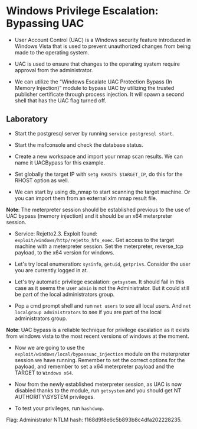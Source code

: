 # Windows Privilege Escalation: Bypassing UAC

+ User Account Control (UAC) is a Windows security feature introduced in Windows Vista that is used to prevent unauthorized changes from being made to the operating system.

+ UAC is used to ensure that changes to the operating system require approval from the administrator.

+ We can utilize the “Windows Escalate UAC Protection Bypass (In Memory Injection)” module to bypass UAC by utilizing the trusted publisher certificate through process injection. It will spawn a second shell that has the UAC flag turned off.

## Laboratory

- Start the postgresql server by running `service postgresql start`.

- Start the msfconsole and check the database status.

- Create a new workspace and import your nmap scan results. We can name it UACBypass for this example.

- Set globally the target IP with `setg RHOSTS $TARGET_IP`, do this for the RHOST option as well.

- We can start by using db_nmap to start scanning the target machine. Or you can import them from an external xlm nmap result file.

**Note**: The meterpreter session should be established previous to the use of UAC bypass (memory injection) and it should be an x64 meterpreter session.

- Service: Rejetto2.3. Exploit found: `exploit/windows/http/rejetto_hfs_exec`. Get access to the target machine with a meterpreter session. Set the meterpreter, reverse_tcp payload, to the x64 version for windows.

- Let's try local enumeration: `sysinfo`, `getuid`, `getprivs`. Consider the user you are currently logged in at.

- Let's try automatic privilege escalation: `getsystem`. It should fail in this case as it seems the user `admin` is not the Administrator. But it could still be part of the local administrators group.

- Pop a cmd prompt shell and run `net users` to see all local users. And `net localgroup administrators` to see if you are part of the local administrators group.

**Note**: UAC bypass is a reliable technique for privilege escalation as it exists from windows vista to the most recent versions of windows at the moment.

- Now we are going to use the `exploit/windows/local/bypassuac_injection` module on the meterpreter session we have running. Remember to set the correct options for the payload, and remember to set a x64 meterpreter payload and the TARGET to `Windows x64`.

- Now from the newly established meterpreter session, as UAC is now disabled thanks to the module, run `getsystem` and you should get NT AUTHORITY\SYSTEM privileges.

- To test your privileges, run `hashdump`.

Flag: Administrator NTLM hash: f168d9f8e6c5b893b8c4dfa202228235.
